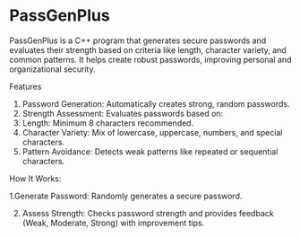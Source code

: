 # PassGenPlus
PassGenPlus is a C++ program that generates secure passwords and evaluates their strength based on criteria like length, character variety, and common patterns. It helps create robust passwords, improving personal and organizational security.

Features
1. Password Generation: Automatically creates strong, random passwords.
2. Strength Assessment: Evaluates passwords based on:
3. Length: Minimum 8 characters recommended.
4. Character Variety: Mix of lowercase, uppercase, numbers, and special characters.
5. Pattern Avoidance: Detects weak patterns like repeated or sequential characters.
   
How It Works:

1.Generate Password: Randomly generates a secure password.

2. Assess Strength: Checks password strength and provides feedback (Weak, Moderate, Strong) with improvement tips.
